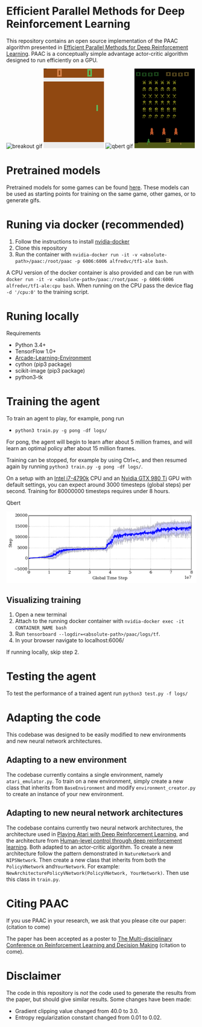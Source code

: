 # Efficient Parallel Methods for Deep Reinforcement Learning
This repository contains an open source implementation of the PAAC algorithm presented in [Efficient Parallel Methods for Deep Reinforcement Learning](https://arxiv.org/abs/1705.04862).
PAAC is a conceptually simple advantage actor-critic algorithm designed to run efficiently on a GPU.

![breakout gif](readme_files/breakout_2x.gif "Breakout")
![pong gif](readme_files/pong_2x.gif "Pong")
![qbert gif](readme_files/qbert_2x.gif "Qbert")
![space invaders gif](readme_files/space_invaders_2x.gif "Space invaders")

# Pretrained models
Pretrained models for some games can be found [here](pretrained).
These models can be used as starting points for training on the same game, other games, or to generate gifs.

# Runing via docker (recommended)
1. Follow the instructions to install [nvidia-docker](https://github.com/NVIDIA/nvidia-docker/)
2. Clone this repository
3. Run the container with ```nvidia-docker run -it -v <absolute-path>/paac:/root/paac -p 6006:6006 alfredvc/tf1-ale bash```.

A CPU version of the docker container is also provided and can be run with ```docker run -it -v <absolute-path>/paac:/root/paac -p 6006:6006 alfredvc/tf1-ale:cpu bash```.
When running on the CPU pass the device flag ```-d '/cpu:0'``` to the training script.

# Runing locally
Requirements
* Python 3.4+
* TensorFlow 1.0+
* [Arcade-Learning-Environment](https://github.com/mgbellemare/Arcade-Learning-Environment)
* cython (pip3 package)
* scikit-image (pip3 package)
* python3-tk

# Training the agent
To train an agent to play, for example, pong run
* ```python3 train.py -g pong -df logs/```

For pong, the agent will begin to learn after about 5 million frames, and will learn an optimal policy after about 15 million frames.

Training can be stopped, for example by using Ctrl+c, and then resumed again by running ```python3 train.py -g pong -df logs/```.

On a setup with an [Intel i7-4790k](http://ark.intel.com/products/80807/Intel-Core-i7-4790K-Processor-8M-Cache-up-to-4_40-GHz) CPU and an [Nvidia GTX 980 Ti](http://www.geforce.com/hardware/desktop-gpus/geforce-gtx-980-ti) GPU with default settings, you can expect around 3000 timesteps (global steps) per second.
Training for 80000000 timesteps requires under 8 hours.

Qbert

![qbert learning graph](readme_files/qbert_learning_graph.png "Qbert")

## Visualizing training
1. Open a new terminal
2. Attach to the running docker container with ```nvidia-docker exec -it CONTAINER_NAME bash```
3. Run ```tensorboard --logdir=<absolute-path>/paac/logs/tf```.
4. In your browser navigate to localhost:6006/

If running locally, skip step 2.

# Testing the agent
To test the performance of a trained agent run ```python3 test.py -f logs/```

# Adapting the code
This codebase was designed to be easily modified to new environments and new neural network architectures.

## Adapting to a new environment
The codebase currently contains a single environment, namely ```atari_emulator.py```. To train on a new environment, simply 
create a new class that inherits from ```BaseEnvironment``` and modify ```environment_creator.py``` to create an instance of your new environment.

## Adapting to new neural network architectures
The codebase contains currently two neural network architectures, the architecture used in [Playing Atari with Deep Reinforcement Learning](https://arxiv.org/abs/1312.5602), and the architecture from [Human-level control through deep reinforcement learning](https://www.nature.com/nature/journal/v518/n7540/full/nature14236.html). Both adapted to an actor-critic algorithm.
To create a new architecture follow the pattern demonstrated in ```NatureNetwork``` and ```NIPSNetwork```.
Then create a new class that inherits from both the ```PolicyVNetwork``` and```YourNetwork```. For example:  ```NewArchitecturePolicyVNetwork(PolicyVNetwork, YourNetwork)```. Then use this class in ```train.py```.

# Citing PAAC
If you use PAAC in your research, we ask that you please cite our paper:
(citation to come)

The paper has been accepted as a poster to [The Multi-disciplinary Conference on Reinforcement Learning and Decision Making](http://rldm.org/) (citation to come).

# Disclaimer
The code in this repository is _not_ the code used to generate the results from the paper, but should give similar results.
Some changes have been made:
* Gradient clipping value changed from 40.0 to 3.0.
* Entropy regularization constant changed from 0.01 to 0.02.


